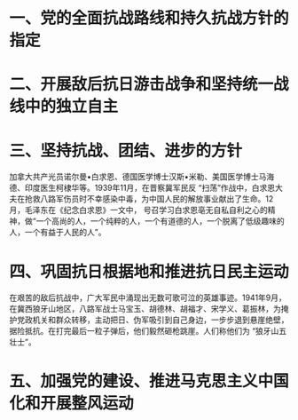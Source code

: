 # 一、党的全面抗战路线和持久抗战方针的指定

# 二、开展敌后抗日游击战争和坚持统一战线中的独立自主

# 三、坚持抗战、团结、进步的方针
加拿大共产光员诺尔曼•白求恩、德国医学博士汉斯•米勒、美国医学博士马海德、印度医生柯棣华等。1939年11月，在晋察冀军民反 “扫荡”作战中，白求恩大 夫在抢救八路军伤员时不幸感染中毒，为中国人民的解放事业献出了生命。12月，毛泽东在《纪念白求恩》一文中， 号召学习白求恩亳无自私自利之心的精神，做“一个高尚的人，一个纯粹的人，一个有道德的人，一个脱离了低级趣味的人，一个有益于人民的人”。

# 四、巩固抗日根据地和推进抗日民主运动
在艰苦的敌后抗战中，广大军民中涌现出无数可歌可泣的英雄事迹。1941年9月，在冀西狼牙山地区，八路军战士马宝玉、胡德林、胡福才、宋学义、葛振林，为掩护党政机关和群众转移，主动把日、伪军吸引到自己身边，一步步退到悬崖绝壁，据险抵抗。在打完最后一粒子弹后，他们毅然砸枪跳崖。人们称他们为 “狼牙山五壮士”。

# 五、加强党的建设、推进马克思主义中国化和开展整风运动

